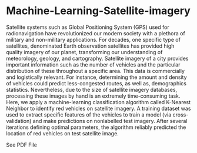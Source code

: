 # Machine-Learning-Satellite-imagery

Satellite systems such as Global Positioning System (GPS) used for radionavigation have revolutionized our modern society with a plethora of military and non-military applications. For decades, one specific type of satellites, denominated Earth observation satellites has provided high quality imagery of our planet, transforming our understanding of meteorology, geology, and cartography. Satellite imagery of a city provides important information such as the number of vehicles and the particular distribution of these throughout a specific area. This data is commercially and logistically relevant. For instance, determining the amount and density of vehicles could predict less-congested routes, as well as, demographics statistics. Nevertheless, due to the size of satellite imagery databases, processing these images by hand is an extremely time-consuming task. Here, we apply a machine-learning classification algorithm called K-Nearest Neighbor to identify red vehicles on satellite imagery. A training dataset was used to extract specific features of the vehicles to train a model (via cross-validation) and make predictions on nonlabelled test imagery. After several iterations defining optimal parameters, the algorithm reliably predicted the location of red vehicles on test satellite image.



See PDF File
